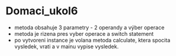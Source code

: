# Domaci_ukol6
- metoda obsahuje 3 parametry - 2 operandy a výber operace
- metoda je rizena pres vyber operace a switch statement
- po vytvoreni instance je volana metoda calculate, ktera spocita vysledek, vrati a v mainu vypise vysledek.